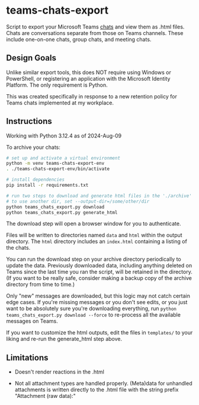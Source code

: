 
# teams-chats-export

Script to export your Microsoft Teams [chats](https://learn.microsoft.com/en-us/graph/api/resources/chat?view=graph-rest-1.0)
and view them as .html files. Chats are conversations separate from those on Teams channels. These include one-on-one chats,
group chats, and meeting chats.

## Design Goals

Unlike similar export tools, this does NOT require using Windows or PowerShell, or registering
an application with the Microsoft Identity Platform. The only requirement is Python.

This was created specifically in response to a new retention policy for Teams chats
implemented at my workplace.

## Instructions

Working with Python 3.12.4 as of 2024-Aug-09

To archive your chats:

```sh
# set up and activate a virtual environment
python -m venv teams-chats-export-env
. ./teams-chats-export-env/bin/activate

# install dependencies
pip install -r requirements.txt

# run two steps to download and generate html files in the './archive' directory
# to use another dir, set --output-dir=/some/other/dir
python teams_chats_export.py download
python teams_chats_export.py generate_html
```

The download step will open a browser window for you to authenticate.

Files will be written to directories named `data` and `html` within the output directory.
The `html` directory includes an `index.html` containing a listing of the chats.

You can run the download step on your archive directory periodically to update the data.
Previously downloaded data, including anything deleted on Teams since the last time you
ran the script, will be retained in the directory. (If you want to be really safe, consider
making a backup copy of the archive directory from time to time.)

Only "new" messages are downloaded, but this logic may not catch certain edge cases.
If you're missing messages or you don't see edits, or you just want to be absolutely sure
you're downloading everything, run `python teams_chats_export.py download --force`
to re-process all the available messages on Teams.

If you want to customize the html outputs, edit the files in `templates/` to your
liking and re-run the generate_html step above.

## Limitations

- Doesn't render reactions in the .html

- Not all attachment types are handled properly. (Meta)data for unhandled attachments
  is written directly to the .html file with the string prefix "Attachment (raw data):"

